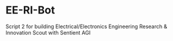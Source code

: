 # EE-RI-Bot
Script 2 for building Electrical/Electronics Engineering Research &amp; Innovation Scout with Sentient AGI
